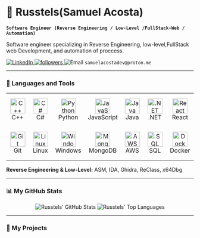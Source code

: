 # 🧀 Russtels(Samuel Acosta)

**`Software Engineer (Reverse Engineering / Low-Level /FullStack-Web / Automation)`**

Software engineer specializing in Reverse Engineering, low-level,FullStack web Development, and automation of proccess.

<p align="left">
   <a href="https://linkedin.com/in/samuel-acosta" target="_blank">
      <img alt="LinkedIn" title="Connect with me on LinkedIn" src="https://img.shields.io/badge/LinkedIn-0077B5?style=for-the-badge&logo=linkedin&logoColor=white"/>
   </a>
   <a href="https://github.com/Russtels?tab=followers" target="_blank">
      <img alt="followers" title="Follow me on Github" src="https://img.shields.io/github/followers/Russtels?style=for-the-badge&logo=github&color=236ad3&labelColor=1155ba"/>
   </a>
   <img alt="Email" title="My email address" src="https://img.shields.io/badge/ProtonMail-8B89CC?style=for-the-badge&logo=protonmail&logoColor=white"/>
   <code>samuelacostadev@proton.me</code>
</p>

---

### 🧰 Languages and Tools

<table>
  <tr>
    <td align="center" width="95" height="90">
      <img src="https://cdn.jsdelivr.net/gh/devicons/devicon/icons/cplusplus/cplusplus-original.svg" width="40" height="40" alt="C++" /><br>
      C++
    </td>
    <td align="center" width="95" height="90">
      <img src="https://cdn.jsdelivr.net/gh/devicons/devicon/icons/csharp/csharp-original.svg" width="40" height="40" alt="C#" /><br>
      C#
    </td>
    <td align="center" width="95" height="90">
      <img src="https://cdn.jsdelivr.net/gh/devicons/devicon/icons/python/python-original.svg" width="40" height="40" alt="Python" /><br>
      Python
    </td>
    <td align="center" width="95" height="90">
      <img src="https://cdn.jsdelivr.net/gh/devicons/devicon/icons/javascript/javascript-original.svg" width="40" height="40" alt="JavaScript" /><br>
      JavaScript
    </td>
    <td align="center" width="95" height="90">
      <img src="https://cdn.jsdelivr.net/gh/devicons/devicon/icons/java/java-original.svg" width="40" height="40" alt="Java" /><br>
      Java
    </td>
     <td align="center" width="95" height="90">
      <img src="https://cdn.jsdelivr.net/gh/devicons/devicon/icons/dot-net/dot-net-original.svg" width="40" height="40" alt=".NET" /><br>
      .NET
    </td>
     <td align="center" width="95" height="90">
      <img src="https://cdn.jsdelivr.net/gh/devicons/devicon/icons/react/react-original.svg" width="40" height="40" alt="React" /><br>
      React
    </td>
  </tr>
  <tr>
    <td align="center" width="95" height="90">
      <img src="https://cdn.jsdelivr.net/gh/devicons/devicon/icons/git/git-original.svg" width="40" height="40" alt="Git" /><br>
      Git
    </td>
    <td align="center" width="95" height="90">
      <img src="https://cdn.jsdelivr.net/gh/devicons/devicon/icons/linux/linux-original.svg" width="40" height="40" alt="Linux" /><br>
      Linux
    </td>
    <td align="center" width="95" height="90">
      <img src="https://cdn.jsdelivr.net/gh/devicons/devicon/icons/windows8/windows8-original.svg" width="40" height="40" alt="Windows" /><br>
      Windows
    </td>
    <td align="center" width="95" height="90">
      <img src="https://cdn.jsdelivr.net/gh/devicons/devicon/icons/mongodb/mongodb-original.svg" width="40" height="40" alt="MongoDB" /><br>
      MongoDB
    </td>
    <td align="center" width="95" height="90">
      <img src="https://cdn.jsdelivr.net/gh/devicons/devicon/icons/amazonwebservices/amazonwebservices-original.svg" width="40" height="40" alt="AWS" /><br>
      AWS
    </td>
    <td align="center" width="95" height="90">
      <img src="https://cdn.jsdelivr.net/gh/devicons/devicon/icons/mysql/mysql-original.svg" width="40" height="40" alt="SQL" /><br>
      SQL
    </td>
    <td align="center" width="95" height="90">
      <img src="https://cdn.jsdelivr.net/gh/devicons/devicon/icons/docker/docker-original.svg" width="40" height="40" alt="Docker" /><br>
      Docker
    </td>
  </tr>
</table>

**Reverse Engineering & Low-Level:** ASM, IDA, Ghidra, ReClass, x64Dbg

---


### 📊 My GitHub Stats

<p align="center">
  <img align="center" src="https://github-readme-stats.vercel.app/api?username=Russtels&show_icons=true&locale=en&theme=gruvbox" alt="Russtels' GitHub Stats" />
  <img align="center" src="https://github-readme-stats.vercel.app/api/top-langs?username=Russtels&layout=compact&locale=en&theme=gruvbox" alt="Russtels' Top Languages"/>
</p>

---

### 🚀 My Projects
